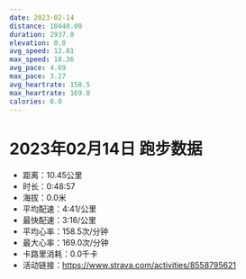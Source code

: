 ```yaml
---
date: 2023-02-14
distance: 10448.00
duration: 2937.0
elevation: 0.0
avg_speed: 12.81
max_speed: 18.36
avg_pace: 4.69
max_pace: 3.27
avg_heartrate: 158.5
max_heartrate: 169.0
calories: 0.0
---
```


# 2023年02月14日 跑步数据

- 距离：10.45公里
- 时长：0:48:57
- 海拔：0.0米
- 平均配速：4:41/公里
- 最快配速：3:16/公里
- 平均心率：158.5次/分钟
- 最大心率：169.0次/分钟
- 卡路里消耗：0.0千卡
- 活动链接：https://www.strava.com/activities/8558795621
